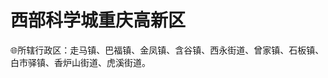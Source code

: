 # 西部科学城重庆高新区  
🌐所辖行政区：走马镇、巴福镇、金凤镇、含谷镇、西永街道、曾家镇、石板镇、白市驿镇、香炉山街道、虎溪街道。  
<!-- Last processed: 2025-07-22 03:44:30 -->
